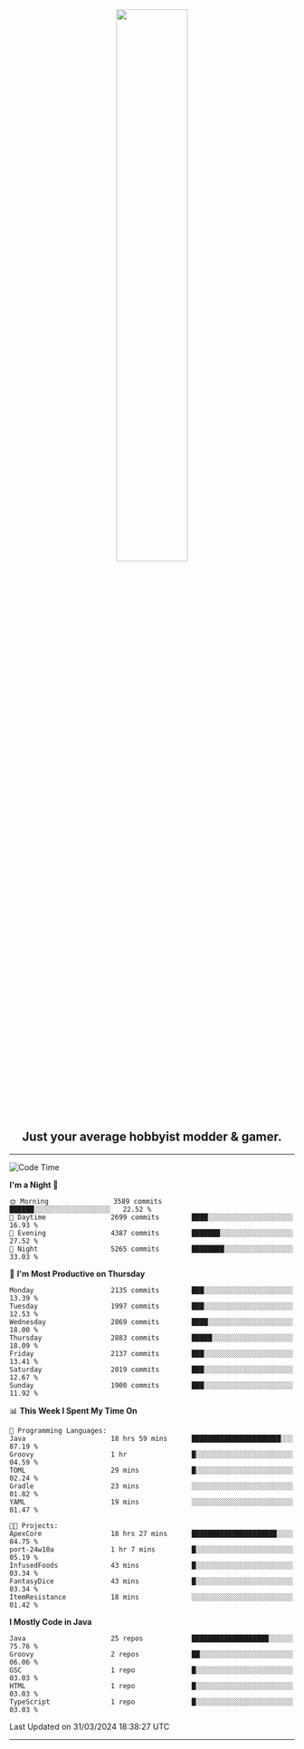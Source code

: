 <div align="center">
  <a href="https://apexmodder.xyz/"><img width="50%" height="50%" src="https://i.imgur.com/pc4HkGz.png"></a>
</div>
<h2 align="center">Just your average hobbyist modder & gamer.</h2>

---

<!--START_SECTION:waka-->
![Code Time](http://img.shields.io/badge/Code%20Time-948%20hrs%202%20mins-blue)

**I'm a Night 🦉** 

```text
🌞 Morning                3589 commits        ██████░░░░░░░░░░░░░░░░░░░   22.52 % 
🌆 Daytime                2699 commits        ████░░░░░░░░░░░░░░░░░░░░░   16.93 % 
🌃 Evening                4387 commits        ███████░░░░░░░░░░░░░░░░░░   27.52 % 
🌙 Night                  5265 commits        ████████░░░░░░░░░░░░░░░░░   33.03 % 
```
📅 **I'm Most Productive on Thursday** 

```text
Monday                   2135 commits        ███░░░░░░░░░░░░░░░░░░░░░░   13.39 % 
Tuesday                  1997 commits        ███░░░░░░░░░░░░░░░░░░░░░░   12.53 % 
Wednesday                2869 commits        ████░░░░░░░░░░░░░░░░░░░░░   18.00 % 
Thursday                 2883 commits        █████░░░░░░░░░░░░░░░░░░░░   18.09 % 
Friday                   2137 commits        ███░░░░░░░░░░░░░░░░░░░░░░   13.41 % 
Saturday                 2019 commits        ███░░░░░░░░░░░░░░░░░░░░░░   12.67 % 
Sunday                   1900 commits        ███░░░░░░░░░░░░░░░░░░░░░░   11.92 % 
```


📊 **This Week I Spent My Time On** 

```text
💬 Programming Languages: 
Java                     18 hrs 59 mins      ██████████████████████░░░   87.19 % 
Groovy                   1 hr                █░░░░░░░░░░░░░░░░░░░░░░░░   04.59 % 
TOML                     29 mins             █░░░░░░░░░░░░░░░░░░░░░░░░   02.24 % 
Gradle                   23 mins             ░░░░░░░░░░░░░░░░░░░░░░░░░   01.82 % 
YAML                     19 mins             ░░░░░░░░░░░░░░░░░░░░░░░░░   01.47 % 

🐱‍💻 Projects: 
ApexCore                 18 hrs 27 mins      █████████████████████░░░░   84.75 % 
port-24w10a              1 hr 7 mins         █░░░░░░░░░░░░░░░░░░░░░░░░   05.19 % 
InfusedFoods             43 mins             █░░░░░░░░░░░░░░░░░░░░░░░░   03.34 % 
FantasyDice              43 mins             █░░░░░░░░░░░░░░░░░░░░░░░░   03.34 % 
ItemResistance           18 mins             ░░░░░░░░░░░░░░░░░░░░░░░░░   01.42 % 
```

**I Mostly Code in Java** 

```text
Java                     25 repos            ███████████████████░░░░░░   75.76 % 
Groovy                   2 repos             ██░░░░░░░░░░░░░░░░░░░░░░░   06.06 % 
GSC                      1 repo              █░░░░░░░░░░░░░░░░░░░░░░░░   03.03 % 
HTML                     1 repo              █░░░░░░░░░░░░░░░░░░░░░░░░   03.03 % 
TypeScript               1 repo              █░░░░░░░░░░░░░░░░░░░░░░░░   03.03 % 
```




 Last Updated on 31/03/2024 18:38:27 UTC
<!--END_SECTION:waka-->

---
